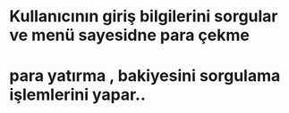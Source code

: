 # Kullanıcının giriş bilgilerini sorgular ve menü sayesidne para çekme
# para yatırma , bakiyesini sorgulama işlemlerini yapar..